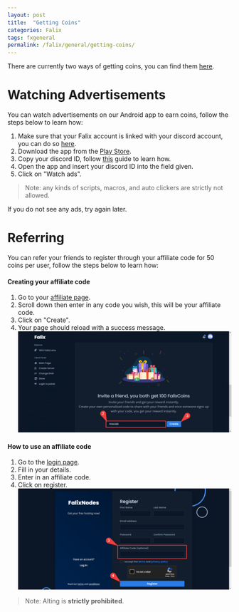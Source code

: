 ```yaml
---
layout: post
title:  "Getting Coins"
categories: Falix
tags: fxgeneral
permalink: /falix/general/getting-coins/
---
```


There are currently two ways of getting coins, you can find them [here](https://client.falixnodes.net/coins).

# Watching Advertisements
You can watch advertisements on our Android app to earn coins, follow the steps below to learn how:

1. Make sure that your Falix account is linked with your discord account, you can do so [here](https://client.falixnodes.net/profile/settings).
2. Download the app from the [Play Store](https://play.google.com/store/apps/details?id=net.falixnodes.falixcoins).
3. Copy your discord ID, follow [this](https://support.discord.com/hc/en-us/articles/206346498) guide to learn how.
4. Open the app and insert your discord ID into the field given.
5. Click on "Watch ads".

> Note: any kinds of scripts, macros, and auto clickers are strictly not allowed.

If you do not see any ads, try again later.

# Referring
You can refer your friends to register through your affiliate code for 50 coins per user, follow the steps below to learn how:

#### Creating your affiliate code

1. Go to your [affiliate page](https://client.falixnodes.net/affiliate/link).
2. Scroll down then enter in any code you wish, this will be your affiliate code.
3. Click on "Create".
4. Your page should reload with a success message.
![image](../../../assets/images/posts/falix/earning-coins/making-affiliate-code.png)

#### How to use an affiliate code

1. Go to the [login page](https://client.falixnodes.net/auth/register).
2. Fill in your details.
3. Enter in an affiliate code.
4. Click on register.
![image](../../../assets/images/posts/falix/earning-coins/using-affiliate-code.png)

> Note: Alting is **strictly prohibited**.